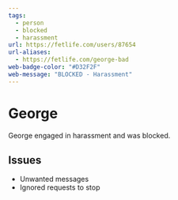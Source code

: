 ```yaml
---
tags:
  - person
  - blocked
  - harassment
url: https://fetlife.com/users/87654
url-aliases:
  - https://fetlife.com/george-bad
web-badge-color: "#D32F2F"
web-message: "BLOCKED - Harassment"
---
```


# George

George engaged in harassment and was blocked.

## Issues
- Unwanted messages
- Ignored requests to stop

